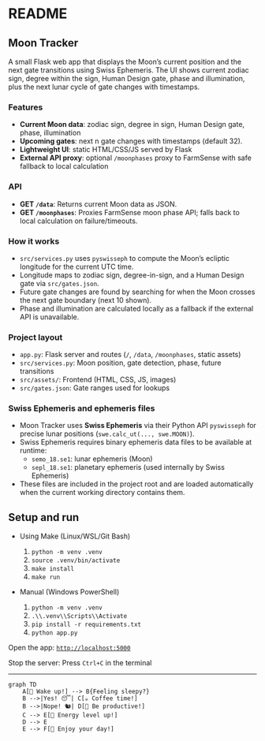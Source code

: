 # README

## Moon Tracker

A small Flask web app that displays the Moon’s current position and the next gate transitions using Swiss Ephemeris. The UI shows current zodiac sign, degree within the sign, Human Design gate, phase and illumination, plus the next lunar cycle of gate changes with timestamps.

### Features

- **Current Moon data**: zodiac sign, degree in sign, Human Design gate, phase, illumination
- **Upcoming gates**: next n gate changes with timestamps (default 32).
- **Lightweight UI**: static HTML/CSS/JS served by Flask
- **External API proxy**: optional `/moonphases` proxy to FarmSense with safe fallback to local calculation

### API

- **GET `/data`**: Returns current Moon data as JSON.
- **GET `/moonphases`**: Proxies FarmSense moon phase API; falls back to local calculation on failure/timeouts.

### How it works

- `src/services.py` uses `pyswisseph` to compute the Moon’s ecliptic longitude for the current UTC time.
- Longitude maps to zodiac sign, degree-in-sign, and a Human Design gate via `src/gates.json`.
- Future gate changes are found by searching for when the Moon crosses the next gate boundary (next 10 shown).
- Phase and illumination are calculated locally as a fallback if the external API is unavailable.

### Project layout

- `app.py`: Flask server and routes (`/`, `/data`, `/moonphases`, static assets)
- `src/services.py`: Moon position, gate detection, phase, future transitions
- `src/assets/`: Frontend (HTML, CSS, JS, images)
- `src/gates.json`: Gate ranges used for lookups

### Swiss Ephemeris and ephemeris files

- Moon Tracker uses **Swiss Ephemeris** via their Python API `pyswisseph` for precise lunar positions (`swe.calc_ut(..., swe.MOON)`).
- Swiss Ephemeris requires binary ephemeris data files to be available at runtime:
  - `semo_18.se1`: lunar ephemeris (Moon)
  - `sepl_18.se1`: planetary ephemeris (used internally by Swiss Ephemeris)
- These files are included in the project root and are loaded automatically when the current working directory contains them.

## Setup and run

- Using Make (Linux/WSL/Git Bash)

  1. `python -m venv .venv`
  2. `source .venv/bin/activate`
  3. `make install`
  4. `make run`

- Manual (Windows PowerShell)

  1. `python -m venv .venv`
  2. `.\\.venv\\Scripts\\Activate`
  3. `pip install -r requirements.txt`
  4. `python app.py`

Open the app: [`http://localhost:5000`](http://localhost:5000)

Stop the server: Press `Ctrl+C` in the terminal

---

```mermaid
graph TD
    A[🌟 Wake up!] --> B{Feeling sleepy?}
    B -->|Yes! 😴| C[☕ Coffee time!]
    B -->|Nope! 🐿️| D[🌈 Be productive!]
    C --> E[💪 Energy level up!]
    D --> E
    E --> F[🎉 Enjoy your day!]
```
